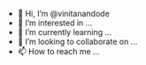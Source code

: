 - 👋 Hi, I’m @vinitanandode
- 👀 I’m interested in ...
- 🌱 I’m currently learning ...
- 💞️ I’m looking to collaborate on ...
- 📫 How to reach me ...

<!---
vinitanandode/vinitanandode is a ✨ special ✨ repository because its `README.md` (this file) appears on your GitHub profile.
You can click the Preview link to take a look at your changes.
--->
